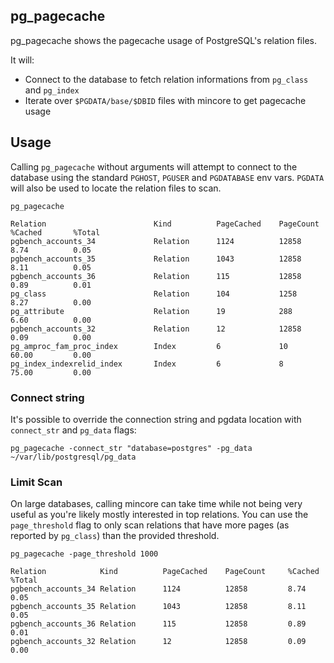 ## pg_pagecache

pg_pagecache shows the pagecache usage of PostgreSQL's relation files.

It will:
- Connect to the database to fetch relation informations from `pg_class` and `pg_index`
- Iterate over `$PGDATA/base/$DBID` files with mincore to get pagecache usage

## Usage

Calling `pg_pagecache` without arguments will attempt to connect to the database using the standard `PGHOST`, `PGUSER` and `PGDATABASE` env vars. `PGDATA` will also be used to locate the relation files to scan.

```
pg_pagecache

Relation                        Kind          PageCached    PageCount     %Cached       %Total
pgbench_accounts_34             Relation      1124          12858         8.74          0.05
pgbench_accounts_35             Relation      1043          12858         8.11          0.05
pgbench_accounts_36             Relation      115           12858         0.89          0.01
pg_class                        Relation      104           1258          8.27          0.00
pg_attribute                    Relation      19            288           6.60          0.00
pgbench_accounts_32             Relation      12            12858         0.09          0.00
pg_amproc_fam_proc_index        Index         6             10            60.00         0.00
pg_index_indexrelid_index       Index         6             8             75.00         0.00
```

### Connect string 

It's possible to override the connection string and pgdata location with `connect_str` and `pg_data` flags:

```
pg_pagecache -connect_str "database=postgres" -pg_data ~/var/lib/postgresql/pg_data
```

### Limit Scan

On large databases, calling mincore can take time while not being very useful as you're likely mostly interested in top relations. You can use the `page_threshold` flag to only scan relations that have more pages (as reported by `pg_class`) than the provided threshold.

```
pg_pagecache -page_threshold 1000

Relation            Kind          PageCached    PageCount     %Cached       %Total
pgbench_accounts_34 Relation      1124          12858         8.74          0.05
pgbench_accounts_35 Relation      1043          12858         8.11          0.05
pgbench_accounts_36 Relation      115           12858         0.89          0.01
pgbench_accounts_32 Relation      12            12858         0.09          0.00
```
